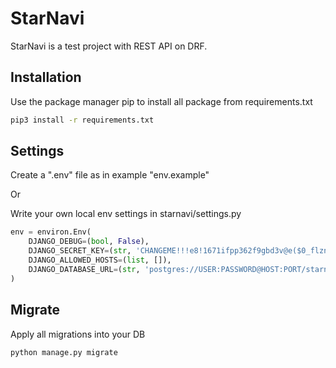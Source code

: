 # StarNavi
StarNavi is a test project with REST API on DRF.

## Installation
Use the package manager pip to install all package from requirements.txt
```bash
pip3 install -r requirements.txt
```

## Settings
Create a ".env" file as in example "env.example"

Or

Write your own local env settings in starnavi/settings.py

```python
env = environ.Env(
    DJANGO_DEBUG=(bool, False),
    DJANGO_SECRET_KEY=(str, 'CHANGEME!!!e8!1671ifpp362f9gbd3v@e($0_flznbb3fa2d4zg7zn@%yyk2'),
    DJANGO_ALLOWED_HOSTS=(list, []),
    DJANGO_DATABASE_URL=(str, 'postgres://USER:PASSWORD@HOST:PORT/starnavi'),
)
```

## Migrate
Apply all migrations into your DB
```bash
python manage.py migrate
```
